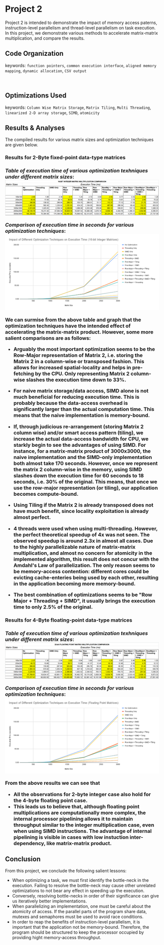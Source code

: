 <h1>Project 2</h1>

Project 2 is intended to demonstrate the impact of memory access paterns, instruction-level parallelism and thread-level parallelism on task execution. In this project, we demonstrate various methods to accelerate matrix-matrix multiplication, and compare the results.

<h2>Code Organization</h2>

keywords: `function pointers`, `common execution interface`, `aligned memory mapping`, `dynamic allocation`, `CSV output`

<br>

<h2>Optimizations Used</h2>

keywords: `Column Wise Matrix Storage`, `Matrix Tiling`, `Multi Threading`, `linearized 2-D array storage`, `SIMD`, `atomicity`

<h2>Results & Analyses</h2>

The compiled results for various matrix sizes and optimization techniques are given below.
<br>

<h3>Results for 2-Byte fixed-point data-type matrices<h3>

_Table of execution time of various optimization texhniques under different matrix sizes_:
![graph](./short_table.PNG)

_Comparison of execution time in seconds for various optimization techniques_:
![graph](./short_results.png)

We can surmise from the above table and graph that the optimization techniques have the intended effect of accelerating the matrix-matrix product. However, some more salient comparisons are as follows:

- Arguably the most important optimization seems to be the **Row-Major representation of Matrix 2**, i.e. storing the Matrix 2 in a column-wise or transposed fashion. This allows for increased **spatial-locality** and helps in **pre-fetching** by the CPU. Only representing Matrix 2 column-wise slashes the execution time down to 33%.

- For naive matrix storage/data access, **SIMD** alone is not much beneficial for reducing execution time. This is probably because the data-access overhead is significantly larger than the actual computation time. This means that the naive implementation is **memory-bound**.

- If, through judicious re-arrangement (storing Matrix 2 column wise) and/or smart access pattern (tiling), we increase the actual data-access bandwidth for CPU, we starkly begin to see the advantages of using **SIMD**.
For instance, for a matrix-matrix product of 3000x3000, the naive implementation and the SIMD-only implementation both almost take 170 seconds. However, once we represent the matrix 2 column-wise in the memory, using **SIMD** slashes down the execution time for 60 seconds to 18 seconds, i.e. **30%** of the original. This means, that once we use the row-major representation (or tiling), our application becomes **compute-bound**.

- Using **Tiling** if the Matrix 2 is already transposed does not have much benefit, since locality exploitation is already almost perfect.

- 4 threads were used when using multi-threading. However, the perfect theoretical speedup of **4x** was not seen. The observed speedup is around **2.3x** in almost all cases. Due to the highly parallelizable nature of matrix-matrix multiplication, and almost no concern for atomicity in the implemented algorithm, this result does not concur with the **Amdahl's Law** of parallelization. The only reason seems to be memory-access contention: different cores could be evicting cache-enteries being used by each other, resulting in the application becoming more memory-bound.

- The best combination of optimizations seems to be "Row Major + Threading + SIMD", it usually brings the execution time to only **2.5% of the original**.

<h3>Results for 4-Byte floating-point data-type matrices<h3>

_Table of execution time of various optimization texhniques under different matrix sizes_:
![graph](./float_table.PNG)

_Comparison of execution time in seconds for various optimization techniques_:
![graph](./float_results.png)

From the above results we can see that

- All the observations for 2-byte integer case also hold for the 4-byte floating point case.
- This leads us to believe that, although floating point multiplications are computationally more complex, the **internal processor pipelining** allows it to maintain throughput similar to the integer multiplication case, even when using SIMD instructions. The advantage of internal pipelining is visible in cases with low instuction inter-dependency, like matrix-matrix product.

<h2>Conclusion</h2>

From this project, we conclude the following salient lessons:

- When optimizing a task, we must first identify the bottle-neck in the execution. Failing to resolve the bottle-neck may cause other unrelated optimizations to not bear any effect in speeding up the execution.
- Conversely, resolving bottle-necks in order of their significance can give us iteratively better implementations.
- When parallelizing an implementation, one must be careful about the atomicity of access. If the parallel parts of the program share data, mutexes and semaphores must be used to avoid race conditions.
- In order to reap the benefits of instruction-level parallelism, it is important that the application not be memory-bound. Therefore, the program should be structured to keep the processor occupied by providing hight memory-access throughput.